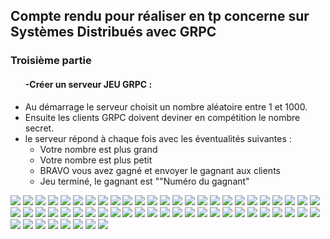 <h2>Compte rendu pour réaliser en tp concerne sur Systèmes Distribués avec GRPC</h2>
<h3> Troisième partie</h3>
<ul>
<h4>-Créer un serveur JEU GRPC :</h4>
<li>Au démarrage le serveur choisit un nombre aléatoire entre 1 et 1000.</li>
<li>Ensuite les clients GRPC doivent deviner en compétition le nombre secret.</li>
<li>le serveur répond à chaque fois avec les éventualités suivantes :
        <ul>
            <li>Votre nombre est plus grand</li>
            <li>Votre nombre est plus petit</li>
            <li>BRAVO vous avez gagné et envoyer le gagnant aux clients</li>
            <li>Jeu terminé, le gagnant est ""Numéro du gagnant"</li>
        </ul>
</li>
</ul>

<img src="pictures/ResultaFinal/img1.png"/>
<img src="pictures/ResultaFinal/img2.png"/>
<img src="pictures/ResultaFinal/img3.png"/>
<img src="pictures/ResultaFinal/img4.png"/>
<img src="pictures/ResultaFinal/img5.png"/>
<img src="pictures/ResultaFinal/img6.png"/>
<img src="pictures/ResultaFinal/img7.png"/>
<img src="pictures/ResultaFinal/img8.png"/>
<img src="pictures/ResultaFinal/img9.png"/>
<img src="pictures/ResultaFinal/img10.png"/>
<img src="pictures/ResultaFinal/img11.png"/>
<img src="pictures/ResultaFinal/img12.png"/>
<img src="pictures/ResultaFinal/img13.png"/>
<img src="pictures/ResultaFinal/img14.png"/>
<img src="pictures/ResultaFinal/img15.png"/>
<img src="pictures/ResultaFinal/img16.png"/>
<img src="pictures/ResultaFinal/img17.png"/>
<img src="pictures/ResultaFinal/img18.png"/>
<img src="pictures/ResultaFinal/img19.png"/>
<img src="pictures/ResultaFinal/img20.png"/>
<img src="pictures/ResultaFinal/img21.png"/>
<img src="pictures/ResultaFinal/img22.png"/>
<img src="pictures/ResultaFinal/img23.png"/>
<img src="pictures/ResultaFinal/img24.png"/>
<img src="pictures/ResultaFinal/img25.png"/>
<img src="pictures/ResultaFinal/img28.png"/>
<img src="pictures/ResultaFinal/img29.png"/>
<img src="pictures/ResultaFinal/img30.png"/>
<img src="pictures/ResultaFinal/img31.png"/>
<img src="pictures/ResultaFinal/img32.png"/>
<img src="pictures/ResultaFinal/img33.png"/>
<img src="pictures/ResultaFinal/img34.png"/>
<img src="pictures/ResultaFinal/img35.png"/>
<img src="pictures/ResultaFinal/img36.png"/>
<img src="pictures/ResultaFinal/img37.png"/>
<img src="pictures/ResultaFinal/img38.png"/>


<img src="pictures/ResultaFinal/img39.png">
<img src="pictures/ResultaFinal/img40.png">
<img src="pictures/ResultaFinal/img41.png">
<img src="pictures/ResultaFinal/img42.png">
<img src="pictures/ResultaFinal/img43.png">
<img src="pictures/ResultaFinal/img45.png">
<img src="pictures/ResultaFinal/img46.png">
<img src="pictures/ResultaFinal/img47.png">
<img src="pictures/ResultaFinal/img48.png">
<img src="pictures/ResultaFinal/img49.png">
<img src="pictures/ResultaFinal/img50.png">
<img src="pictures/ResultaFinal/img51.png">
<img src="pictures/ResultaFinal/img52.png">
<img src="pictures/ResultaFinal/img53.png">
<img src="pictures/ResultaFinal/img54.png">
<img src="pictures/ResultaFinal/img55.png">
<img src="pictures/ResultaFinal/img56.png">
<img src="pictures/ResultaFinal/img57.png">
<img src="pictures/ResultaFinal/img58.png">
<img src="pictures/ResultaFinal/img59.png">
<img src="pictures/ResultaFinal/img60.png">
<img src="pictures/ResultaFinal/img61.png">
